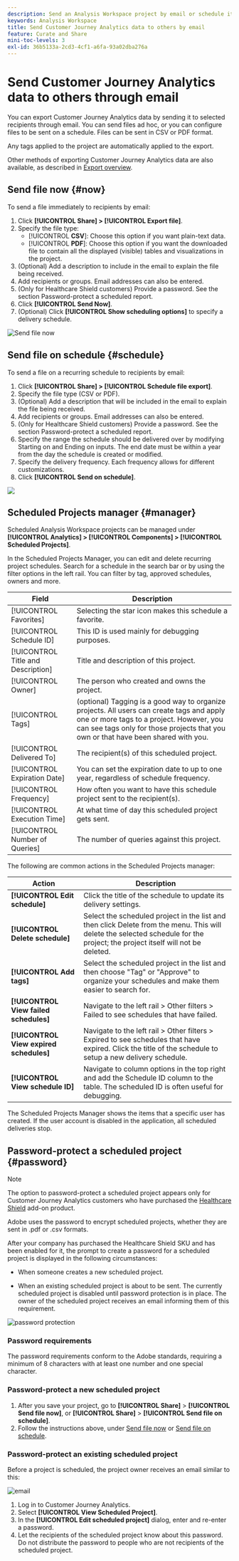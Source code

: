```yaml
---
description: Send an Analysis Workspace project by email or schedule it for delivery.
keywords: Analysis Workspace
title: Send Customer Journey Analytics data to others by email
feature: Curate and Share
mini-toc-levels: 3
exl-id: 36b5133a-2cd3-4cf1-a6fa-93a02dba276a
---
```

# Send Customer Journey Analytics data to others through email

You can export Customer Journey Analytics data by sending it to selected recipients through email. You can send files ad hoc, or you can configure files to be sent on a schedule. Files can be sent in CSV or PDF format.

Any tags applied to the project are automatically applied to the export.

Other methods of exporting Customer Journey Analytics data are also available, as described in [Export overview](/help/analysis-workspace/export/export-project-overview.md).

## Send file now {#now}

To send a file immediately to recipients by email:

1. Click **[!UICONTROL Share] > [!UICONTROL Export file]**.
1. Specify the file type:
   * [!UICONTROL **CSV**]: Choose this option if you want plain-text data.
   * [!UICONTROL **PDF**]: Choose this option if you want the downloaded file to contain all the displayed (visible) tables and visualizations in the project.
1. (Optional) Add a description to include in the email to explain the file being received. 
1. Add recipients or groups. Email addresses can also be entered. 
1. (Only for Healthcare Shield customers) Provide a password. See the section Password-protect a scheduled report. 
1. Click **[!UICONTROL Send Now]**.
1. (Optional) Click **[!UICONTROL Show scheduling options]** to specify a delivery schedule.

![Send file now](assets/send-file-no-scheduling-options.JPG)

## Send file on schedule {#schedule}

To send a file on a recurring schedule to recipients by email:

1. Click **[!UICONTROL Share] > [!UICONTROL Schedule file export]**.
1. Specify the file type (CSV or PDF).
1. (Optional) Add a description that will be included in the email to explain the file being received. 
1. Add recipients or groups. Email addresses can also be entered. 
1. (Only for Healthcare Shield customers) Provide a password. See the section Password-protect a scheduled report. 
1. Specify the range the schedule should be delivered over by modifying Starting on and Ending on inputs. The end date must be within a year from the day the schedule is created or modified.
1. Specify the delivery frequency. Each frequency allows for different customizations. 
1. Click **[!UICONTROL Send on schedule]**.

![](assets/send-file.JPG)

## Scheduled Projects manager {#manager}

Scheduled Analysis Workspace projects can be managed under **[!UICONTROL Analytics] > [!UICONTROL Components] > [!UICONTROL Scheduled Projects]**.

In the Scheduled Projects Manager, you can edit and delete recurring project schedules. Search for a schedule in the search bar or by using the filter options in the left rail. You can filter by tag, approved schedules, owners and more.

| Field | Description |
| --- | --- |
| [!UICONTROL Favorites] | Selecting the star icon makes this schedule a favorite. |
| [!UICONTROL Schedule ID] | This ID is used mainly for debugging purposes. |
| [!UICONTROL Title and Description] | Title and description of this project. |
| [!UICONTROL Owner] | The person who created and owns the project. |
| [!UICONTROL Tags] | (optional) Tagging is a good way to organize projects. All users can create tags and apply one or more tags to a project. However, you can see tags only for those projects that you own or that have been shared with you.  |
| [!UICONTROL Delivered To] | The recipient(s) of this scheduled project. |
| [!UICONTROL Expiration Date] | You can set the expiration date to up to one year, regardless of schedule frequency. |
| [!UICONTROL Frequency] | How often you want to have this schedule project sent to the recipient(s). |
| [!UICONTROL Execution Time] | At what time of day this scheduled project gets sent. |
| [!UICONTROL Number of Queries] | The number of queries against this project. | 

The following are common actions in the Scheduled Projects manager:

|Action|Description|
|---|---|
|**[!UICONTROL Edit schedule]**|Click the title of the schedule to update its delivery settings.|
|**[!UICONTROL Delete schedule]**|Select the scheduled project in the list and then click Delete from the menu. This will delete the selected schedule for the project; the project itself will not be deleted.|
|**[!UICONTROL Add tags]**|Select the scheduled project in the list and then choose "Tag" or "Approve" to organize your schedules and make them easier to search for.|
|**[!UICONTROL View failed schedules]**|Navigate to the left rail > Other filters > Failed to see schedules that have failed.|
|**[!UICONTROL View expired schedules]**|Navigate to the left rail > Other filters > Expired to see schedules that have expired. Click the title of the schedule to setup a new delivery schedule.|
|**[!UICONTROL View schedule ID]**|Navigate to column options in the top right and add the Schedule ID column to the table. The scheduled ID is often useful for debugging.|

The Scheduled Projects Manager shows the items that a specific user has created. If the user account is disabled in the application, all scheduled deliveries stop.

## Password-protect a scheduled project {#password}

>[!NOTE]
>
>The option to password-protect a scheduled project appears only for Customer Journey Analytics customers who have purchased the [Healthcare Shield](https://business.adobe.com/solutions/experience-cloud-for-healthcare.html) add-on product. 

Adobe uses the password to encrypt scheduled projects, whether they are sent in .pdf or .csv formats.

After your company has purchased the Healthcare Shield SKU and has been enabled for it, the prompt to create a password for a scheduled project is displayed in the following circumstances:

* When someone creates a new scheduled project.

* When an existing scheduled project is about to be sent. The currently scheduled project is disabled until password protection is in place. The owner of the scheduled project receives an email informing them of this requirement. 

![password protection](assets/password.png)

### Password requirements

The password requirements conform to the Adobe standards, requiring a minimum of 8 characters with at least one number and one special character. 

### Password-protect a new scheduled project

1. After you save your project, go to **[!UICONTROL Share]** > **[!UICONTROL Send file now]**, or **[!UICONTROL Share]** > **[!UICONTROL Send file on schedule]**.
1. Follow the instructions above, under [Send file now](https://experienceleague.adobe.com/docs/analytics-platform/using/cja-workspace/curate-share/t-schedule-report.html#now) or [Send file on schedule](https://experienceleague.adobe.com/docs/analytics-platform/using/cja-workspace/curate-share/t-schedule-report.html#schedule).

### Password-protect an existing scheduled project 

Before a project is scheduled, the project owner receives an email similar to this:

![email](assets/email-password.png)

1. Log in to Customer Journey Analytics.
1. Select **[!UICONTROL View Scheduled Project]**.
1. In the **[!UICONTROL Edit scheduled project]** dialog, enter and re-enter a password.
1. Let the recipients of the scheduled project know about this password. Do not distribute the password to people who are not recipients of the scheduled project.
